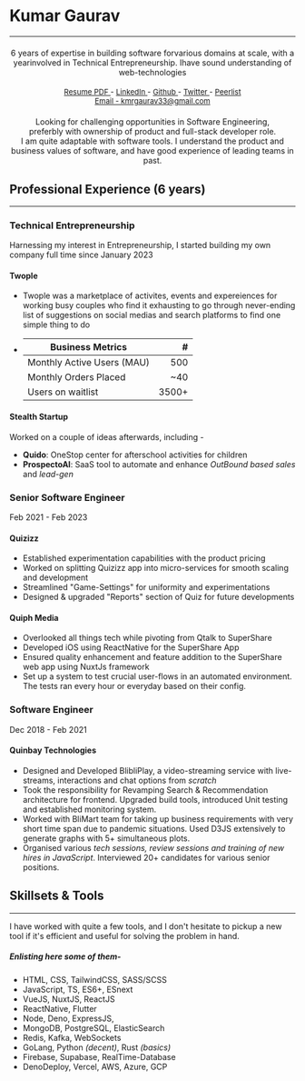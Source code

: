 
# Kumar Gaurav
----

<div style="text-align:center;">
  <h4 style="font-weight: normal;">6 years of expertise in building software forvarious  domains  at  scale,  with  a  yearinvolved  in  Technical  Entrepreneurship.  Ihave  sound  understanding  of  web-technologies</h4>
  <div style="font-size:13px;">
    <a href="/static/documents/kumar-gaurav-resume.pdf" target="_blank">
      Resume PDF 
    </a> -  
    <a href="https://linkedin.com/in/heykumargaurav" target="_blank">
      LinkedIn 
    </a> -  
    <a href="https://github.com/ikmrgrv" target="_blank">
      Github 
    </a> -  
    <a href="https://x.com/7qruzer" target="_blank">
      Twitter 
    </a> -  
    <a href="https://peerlist.io/kumargaurav" target="_blank">
      Peerlist 
    </a>
  </div>
  <div style="font-size:13px;">
    <a href="mailto:kmrgaurav33@gmail.com" target="_blank">
      Email - kmrgaurav33@gmail.com
    </a>
  </div>

  <h4 style="font-weight: normal; margin: 20px auto 0px">Looking for challenging opportunities in Software Engineering, <br> preferbly with ownership of product and full-stack developer role.</h4>
  <p style="font-weight: normal; margin: 0px">I am quite adaptable with software tools. I understand the product and business values of software, and have good experience of leading teams in past.</p>
  
</div>

## Professional Experience (6 years)
---

### Technical Entrepreneurship
Harnessing my interest in Entrepreneurship, I started building my own company full time since January 2023

#### Twople
- Twople was a marketplace of activites, events and expereiences for working busy couples who find it exhausting to go through never-ending list of suggestions on social medias and search platforms to find one simple thing to do
<!-- - Business metrics before shutting down operations - -->
- 
  | Business Metrics            |  #    |
  |-----------------------------|------:|
  | Monthly Active Users (MAU)  | 500   |
  | Monthly Orders Placed       | ~40   |
  | Users on waitlist           | 3500+ |

#### Stealth Startup
Worked on a couple of ideas afterwards, including -
- **Quido**: OneStop center for afterschool activities for children
- **ProspectoAI**: SaaS tool to automate and enhance *OutBound based sales* and *lead-gen*

### Senior Software Engineer 
Feb 2021 - Feb 2023

#### Quizizz

* Established experimentation capabilities with the product pricing
* Worked on splitting Quizizz app into micro-services for smooth scaling and development
* Streamlined "Game-Settings" for uniformity and experimentations
* Designed & upgraded "Reports" section of Quiz for future developments

#### Quiph Media

* Overlooked all things tech while pivoting from Qtalk to SuperShare
* Developed iOS using ReactNative for the SuperShare App
* Ensured quality enhancement and feature addition to the SuperShare web app using NuxtJs framework
* Set up a system to test crucial user-flows in an automated environment. The tests ran every hour or everyday based on their config.

### Software Engineer
Dec 2018 - Feb 2021

#### Quinbay Technologies

* Designed and Developed BlibliPlay, a video-streaming service with live-streams, interactions and chat options from *scratch*
* Took the responsibility for Revamping Search & Recommendation architecture for frontend. Upgraded build tools, introduced Unit testing and established monitoring system.
* Worked with BliMart team for taking up business requirements with very short time span due to pandemic situations. Used D3JS extensively to generate graphs with 5+ simultaneous plots.
* Organised various *tech sessions, review sessions and training of new hires in JavaScript*. Interviewed 20+ candidates for various senior positions.

## Skillsets & Tools
---

I have worked with quite a few tools, and I don't hesitate to pickup a new tool if it's efficient and useful for solving the problem in hand.  

##### Enlisting here some of them- 

* HTML, CSS, TailwindCSS, SASS/SCSS
* JavaScript, TS, ES6+, ESnext
* VueJS, NuxtJS, ReactJS
* ReactNative, Flutter
* Node, Deno, ExpressJS,
* MongoDB, PostgreSQL, ElasticSearch
* Redis, Kafka, WebSockets
* GoLang, Python *(decent)*, Rust *(basics)*
* Firebase, Supabase, RealTime-Database
* DenoDeploy, Vercel, AWS, Azure, GCP
